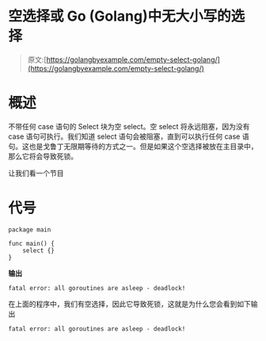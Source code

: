 # 空选择或 Go (Golang)中无大小写的选择

> 原文:[https://golangbyexample.com/empty-select-golang/](https://golangbyexample.com/empty-select-golang/)

# **概述**

不带任何 case 语句的 Select 块为空 select。空 select 将永远阻塞，因为没有 case 语句可执行。我们知道 select 语句会被阻塞，直到可以执行任何 case 语句。这也是戈鲁丁无限期等待的方式之一。但是如果这个空选择被放在主目录中，那么它将会导致死锁。

让我们看一个节目

# **代号**

```
package main

func main() {
    select {}
}
```

**输出**

```
fatal error: all goroutines are asleep - deadlock!
```

在上面的程序中，我们有空选择，因此它导致死锁，这就是为什么您会看到如下输出

```
fatal error: all goroutines are asleep - deadlock!
```